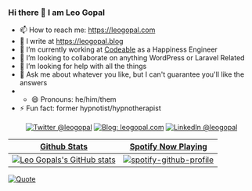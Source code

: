 ### Hi there 👋 I am Leo Gopal

- 📫 How to reach me: https://leogopal.com
- 📝 I write at https://leogopal.blog
- 🔭 I’m currently working at [Codeable](https://codeable.io/) as a Happiness Engineer
- 👯 I’m looking to collaborate on anything WordPress or Laravel Related
- 🤔 I’m looking for help with all the things
- 💬 Ask me about whatever you like, but I can't guarantee you'll like the answers
- - 😄 Pronouns: he/him/them
- ⚡ Fun fact: former hypnotist/hypnotherapist

<div align="center">
    <p><a href="https://twitter.com/leogopal/"><img alt="Twitter @leogopal" align="center" src="https://img.shields.io/badge/-@leogopal-gray.svg?colorA=6A788D&colorB=1da1f2&style=for-the-badge" /></a>
    <a href="https://leogopal.com/"><img alt="Blog: leogopal.com" align="center" src="https://img.shields.io/badge/-Visit%20Website-gray.svg?colorA=6A788D&colorB=6A788D&style=for-the-badge" /></a>
    <a href="https://www.linkedin.com/in/leogopal/"><img alt="LinkedIn @leogopal" align="center" src="https://img.shields.io/badge/LINKEDIN-gray.svg?colorA=6A788D&colorB=6A788D&style=for-the-badge" /></p> 
</div>

| Github Stats        | Spotify Now Playing           | 
| ------------- |:-------------:|
| ![Leo Gopals's GitHub stats](https://github-readme-stats.vercel.app/api?username=leogopal&show_icons=true&theme=radical)     | ![spotify-github-profile](https://spotify-github-profile.vercel.app/api/view?uid=leogopal&cover_image=true&theme=default) |

![Quote](https://github-readme-quotes.herokuapp.com/quote?theme=dark&animation=default&layout=default&font=default)

